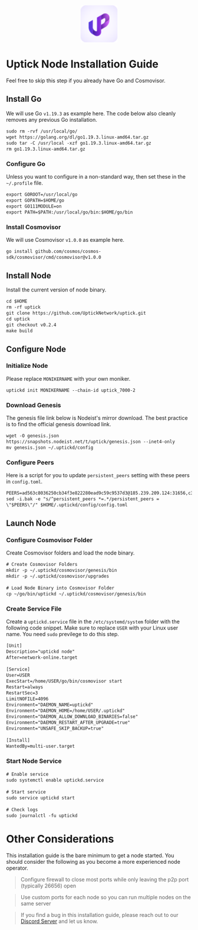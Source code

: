 <p align="center">
  <img height="100" height="auto" src="https://raw.githubusercontent.com/Nodeist/Kurulumlar/main/logos/uptick.png">
</p>



# Uptick Node Installation Guide
Feel free to skip this step if you already have Go and Cosmovisor.


## Install Go
We will use Go `v1.19.3` as example here. The code below also cleanly removes any previous Go installation.

```
sudo rm -rvf /usr/local/go/
wget https://golang.org/dl/go1.19.3.linux-amd64.tar.gz
sudo tar -C /usr/local -xzf go1.19.3.linux-amd64.tar.gz
rm go1.19.3.linux-amd64.tar.gz
```

### Configure Go
Unless you want to configure in a non-standard way, then set these in the `~/.profile` file.

```
export GOROOT=/usr/local/go
export GOPATH=$HOME/go
export GO111MODULE=on
export PATH=$PATH:/usr/local/go/bin:$HOME/go/bin
```


### Install Cosmovisor
We will use Cosmovisor `v1.0.0` as example here.

```
go install github.com/cosmos/cosmos-sdk/cosmovisor/cmd/cosmovisor@v1.0.0
```

## Install Node
Install the current version of node binary.

```
cd $HOME
rm -rf uptick
git clone https://github.com/UptickNetwork/uptick.git
cd uptick
git checkout v0.2.4
make build
```

## Configure Node
### Initialize Node
Please replace `MONIKERNAME` with your own moniker.

```
uptickd init MONIKERNAME --chain-id uptick_7000-2
```

### Download Genesis
The genesis file link below is Nodeist's mirror download. The best practice is to find the official genesis download link.

```
wget -O genesis.json https://snapshots.nodeist.net/t/uptick/genesis.json --inet4-only
mv genesis.json ~/.uptickd/config
```

### Configure Peers
Here is a script for you to update `persistent_peers` setting with these peers in `config.toml`.
```
PEERS=ad563c8036250cb34f3e822280ead9c59c9537d3@185.239.209.124:31656,c32b90dee067d3dce129d1765c54d926ea270fb7@146.148.7.75:15656,5badbf826e75a2afc216023dd2e7b8ad0eeb9fa6@136.243.88.91:7060,7849e4320385434b0828a3e0206a3b69767393f6@65.109.91.227:26656,3ac3a67c7caf0263d794eff6c6759fa32a986309@65.109.49.111:46656,1c66685cbf5c8dc0a739eb57c896d35eb2eed17c@141.94.139.233:28656,18f89c33d7a070ad1dcde227f4a3dcfb435c6c7f@89.117.49.65:26656,6b5375296e81501b0db0a34a7a04f39520400214@65.108.45.200:27565,099077c1ee8139e38f2c7961ae41ac3554cf67a1@85.190.254.14:15656,1eee80b5cda2b1c3bcab199d9aca24f48cb903da@46.4.121.72:15656,eabf0b54204ef9a881665c6884ebfee86922c915@35.239.229.233:15656,e8704845eaa0f3d39fcdc9c4065f3beb344384db@142.132.152.46:27656,d5bad0f321d477eb4bb01474db90ebb1dbc03bc4@35.240.90.251:26656,8f6fbc1a1119f5827e1768aca3577724460fb61f@157.90.213.40:26656,7d0f2b6860cb1b8fd522a466970c8385da2c89a3@65.108.232.174:15656,f98d3a7fef176406e84c5c9a8dd0698fc3dee5b1@83.171.249.165:31656,29f6fee3545bd63cc7abf46c05d82d952d3d112d@38.242.216.89:26656,1e34e47eeaaa8f78f3d866ef4ce43a1d224dcdef@185.193.66.67:31656,78fa616bb67efd86e48529fde26309681ee213b6@65.108.199.222:26636,7a1f08486cd519270b3aeab7c6c4abf2cc07d22b@46.17.250.145:60856,1f96655ed716ecace89f06f10bc10fad14b9fe61@51.89.232.234:27916,2d892493335b4bb1582dabcaa1e832bcba041e79@95.217.4.62:26656,45f58ce671967a10933ea3e2279be03f0ebcb42c@85.114.134.219:16656,0afb5ce897e69eec34fb32bf87f4a2f93f79e0b3@65.109.65.210:30656,cbc8bb35fc3972366a93cacf094a695da7e5f2fe@34.122.18.10:15656,b1d03edfc52afefb44b706f7a2c33c6a978a48f2@65.109.92.166:15656,e235147df1089a6d2bec6132af6512cfc859791e@65.21.225.58:27656,b9d3fe835ded0b93c39befad43fb3c4964ae740f@91.195.101.100:26656,5d540990a9fd7f36584f1473bf2a5746ffffece4@65.108.13.185:27464,d3441672ea7cc417449ea8e49b4b29fb06a3c869@85.239.244.129:26656,a6168ac0c8ed11eeeffd75154d64c2fb3de433b1@65.109.88.180:30656,20aaf646f9c766a8b81d838554ba6e593122ed1f@46.4.122.236:36656,a3b3712dfd366c5c39f6a6b3265c88c4166da86a@161.97.93.245:26661,b483acbcae7ccd1244f588144245e9d1124c3de5@88.99.56.200:26666,b724c8cb32bac64cbeb6bbde5906ecd5bb111feb@149.102.142.198:31656,38fc28d774d8a0abb405c1440880928bdb4aab2d@142.132.199.236:15656,40a93c4be9e2dcb155d60e174c0e00d6808283e7@65.109.52.56:26656,e9b37cb6a5743ca1793af119f53b91cf5892fb45@65.109.88.251:34656,49c9876d8ad31ccfd3a169fa93d568ceec946476@65.108.229.46:26656,1bb6d67af0dd1d452e294e9df430d07bccefe502@185.215.167.241:26656,570a72436a64ecf88e1dc51d7804fae114e12fff@162.55.245.219:15656,c7494393eefd3e7e87a49884f5a8bdbe74e552d5@176.124.31.151:26656,d15d0b19bcdf7ffa592b04de5362f5def6b20aa0@65.21.204.46:26667,9b7b2fb9d1416f9feadf5a58b29de0bc150d974d@37.187.144.187:26656,821cec653e1bdcd6e0ea7db62ddc65e7dae9fc5b@190.2.136.58:26656,7dace139a0389ca95c5eda64ddf19a01e6d60d02@95.214.52.206:26656,33de15e925c8bd20f01413b9fcf44562b488eb85@65.108.234.11:15656,f58fd7ff25183e7e0dc3c35e667641129a8bc2cd@144.76.27.79:26656,40ffd59440b11d63bfb8e20cfed5b36f282a06b3@154.12.238.247:31656,e213d0a9c203c45e8bf89bd2247b1ba1d2b3691b@185.239.208.131:31656
sed -i.bak -e "s/^persistent_peers *=.*/persistent_peers = \"$PEERS\"/" $HOME/.uptickd/config/config.toml
```

## Launch Node
### Configure Cosmovisor Folder
Create Cosmovisor folders and load the node binary.

```
# Create Cosmovisor Folders
mkdir -p ~/.uptickd/cosmovisor/genesis/bin
mkdir -p ~/.uptickd/cosmovisor/upgrades

# Load Node Binary into Cosmovisor Folder
cp ~/go/bin/uptickd ~/.uptickd/cosmovisor/genesis/bin
```

### Create Service File
Create a `uptickd.service` file in the `/etc/systemd/system` folder with the following code snippet. Make sure to replace `USER` with your Linux user name. You need `sudo` previlege to do this step.

```
[Unit]
Description="uptickd node"
After=network-online.target

[Service]
User=USER
ExecStart=/home/USER/go/bin/cosmovisor start
Restart=always
RestartSec=3
LimitNOFILE=4096
Environment="DAEMON_NAME=uptickd"
Environment="DAEMON_HOME=/home/USER/.uptickd"
Environment="DAEMON_ALLOW_DOWNLOAD_BINARIES=false"
Environment="DAEMON_RESTART_AFTER_UPGRADE=true"
Environment="UNSAFE_SKIP_BACKUP=true"

[Install]
WantedBy=multi-user.target
```

### Start Node Service
```
# Enable service
sudo systemctl enable uptickd.service

# Start service
sudo service uptickd start

# Check logs
sudo journalctl -fu uptickd
```

# Other Considerations
This installation guide is the bare minimum to get a node started. You should consider the following as you become a more experienced node operator.



> Configure firewall to close most ports while only leaving the p2p port (typically 26656) open

> Use custom ports for each node so you can run multiple nodes on the same server

> If you find a bug in this installation guide, please reach out to our [Discord Server](https://discord.gg/yV2nEunsTY) and let us know.
